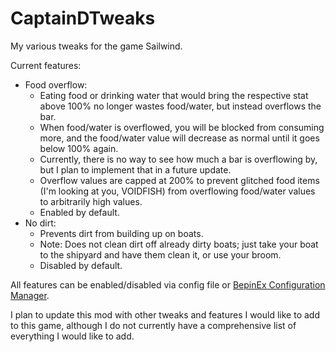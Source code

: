 # CaptainDTweaks
My various tweaks for the game Sailwind.

Current features: 
* Food overflow:
  * Eating food or drinking water that would bring the respective stat above 100% no longer wastes food/water, but instead overflows the bar.
  * When food/water is overflowed, you will be blocked from consuming more, and the food/water value will decrease as normal until it goes below 100% again.
  * Currently, there is no way to see how much a bar is overflowing by, but I plan to implement that in a future update.
  * Overflow values are capped at 200% to prevent glitched food items (I'm looking at you, VOIDFISH) from overflowing food/water values to arbitrarily high values.
  * Enabled by default.
* No dirt:
  * Prevents dirt from building up on boats.
  * Note: Does not clean dirt off already dirty boats; just take your boat to the shipyard and have them clean it, or use your broom.
  * Disabled by default.
 
All features can be enabled/disabled via config file or [BepinEx Configuration Manager](https://github.com/BepInEx/BepInEx.ConfigurationManager).

I plan to update this mod with other tweaks and features I would like to add to this game, although I do not currently have a comprehensive list of everything I would like to add.
